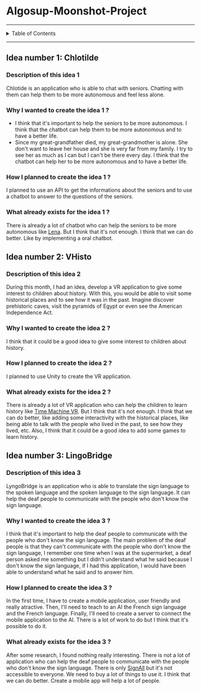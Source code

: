 # Algosup-Moonshot-Project

---

<details>

<summary>Table of Contents</summary>

- [Algosup-Moonshot-Project](#algosup-moonshot-project)
  - [Idea number 1: Chlotilde](#idea-number-1-chlotilde)
    - [Description of this idea 1](#description-of-this-idea-1)
    - [Why I wanted to create the idea 1 ?](#why-i-wanted-to-create-the-idea-1-)
    - [How I planned to create the idea 1 ?](#how-i-planned-to-create-the-idea-1-)
    - [What already exists for the idea 1 ?](#what-already-exists-for-the-idea-1-)
  - [Idea number 2: VHisto](#idea-number-2-vhisto)
    - [Description of this idea 2](#description-of-this-idea-2)
    - [Why I wanted to create the idea 2 ?](#why-i-wanted-to-create-the-idea-2-)
    - [How I planned to create the idea 2 ?](#how-i-planned-to-create-the-idea-2-)
    - [What already exists for the idea 2 ?](#what-already-exists-for-the-idea-2-)
  - [Idea number 3: LingoBridge](#idea-number-3-lingobridge)
    - [Description of this idea 3](#description-of-this-idea-3)
    - [Why I wanted to create the idea 3 ?](#why-i-wanted-to-create-the-idea-3-)
    - [How I planned to create the idea 3 ?](#how-i-planned-to-create-the-idea-3-)
    - [What already exists for the idea 3 ?](#what-already-exists-for-the-idea-3-)

</details>

---

## Idea number 1: Chlotilde

### Description of this idea 1

Chlotide is an application who is able to chat with seniors. Chatting with them can help them to be more autonomous and feel less alone.

### Why I wanted to create the idea 1 ?

- I think that it's important to help the seniors to be more autonomous. I think that the chatbot can help them to be more autonomous and to have a better life.
- Since my great-grandfather died, my great-grandmother is alone. She don't want to leave her house and she is very far from my family. I try to see her as much as I can but I can't be there every day. I think that the chatbot can help her to be more autonomous and to have a better life.

### How I planned to create the idea 1 ?

I planned to use an API to get the informations about the seniors and to use a chatbot to answer to the questions of the seniors.

### What already exists for the idea 1 ?

There is already a lot of chatbot who can help the seniors to be more autonomous like [Lena](https://www.startuphealth.com/lena). But I think that it's not enough. I think that we can do better. Like by implementing a oral chatbot.

## Idea number 2: VHisto

### Description of this idea 2

During this month, I had an idea, develop a VR application to give some interest to children about history. With this, you would be able to visit some historical places and to see how it was in the past. Imagine discover prehistoric caves, visit the pyramids of Egypt or even see the American Independence Act.

### Why I wanted to create the idea 2 ?

I think that it could be a good idea to give some interest to children about history. 

### How I planned to create the idea 2 ?

I planned to use Unity to create the VR application.

### What already exists for the idea 2 ?

There is already a lot of VR application who can help the children to learn history like [Time Machine VR](https://www.oculus.com/experiences/rift/1092474780792679/?locale=fr_FR). But I think that it's not enough. I think that we can do better, like adding some interactivity with the historical places, like being able to talk with the people who lived in the past, to see how they lived, etc. Also, I think that it could be a good idea to add some games to learn history.

## Idea number 3: LingoBridge

### Description of this idea 3

LyngoBridge is an application who is able to translate the sign language to the spoken language and the spoken language to the sign language. It can help the deaf people to communicate with the people who don't know the sign language.

### Why I wanted to create the idea 3 ?

I think that it's important to help the deaf people to communicate with the people who don't know the sign language. The main problem of the deaf people is that they can't communicate with the people who don't know the sign language, I remember one time when I was at the supermarket, a deaf person asked me something but I didn't understand what he said because I don't know the sign language, if I had this application, I would have been able to understand what he said and to answer him.

### How I planned to create the idea 3 ?

In the first time, I have to create a mobile application, user friendly and really atractive. Then, I'll need to teach to an AI the French sign language and the French language. Finally, I'll need to create a server to connect the mobile application to the AI. There is a lot of work to do but I think that it's possible to do it.

### What already exists for the idea 3 ?

After some research, I found nothing really interesting. There is not a lot of application who can help the deaf people to communicate with the people who don't know the sign language. There is only [SignAll](https://signall.us/) but it's not accessible to everyone. We need to buy a lot of things to use it. I think that we can do better. Create a mobile app will help a lot of people.
